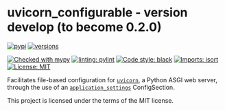 # uvicorn_configurable - version develop (to become 0.2.0) #

[![pypi](https://img.shields.io/pypi/v/uvicorn_configurable.svg)](https://pypi.python.org/pypi/uvicorn_configurable)
[![versions](https://img.shields.io/pypi/pyversions/uvicorn_configurable.svg)](https://github.com/StockwatchDev/uvicorn_configurable)
<!-- [![Build Status](https://github.com/StockwatchDev/application_settings/actions/workflows/merge_checks.yml/badge.svg?branch=develop)](https://github.com/StockwatchDev/application_settings/actions) -->
<!-- [![codecov](https://codecov.io/gh/StockwatchDev/application_settings/branch/develop/graph/badge.svg)](https://app.codecov.io/gh/StockwatchDev/application_settings) -->
[![Checked with mypy](http://www.mypy-lang.org/static/mypy_badge.svg)](http://mypy-lang.org/)
[![linting: pylint](https://img.shields.io/badge/linting-pylint-yellowgreen)](https://github.com/PyCQA/pylint)
[![Code style: black](https://img.shields.io/badge/code%20style-black-000000.svg)](https://github.com/psf/black)
[![Imports: isort](https://img.shields.io/badge/%20imports-isort-%231674b1?style=flat&labelColor=ef8336)](https://pycqa.github.io/isort/)
[![License: MIT](https://img.shields.io/badge/License-MIT-yellow.svg)](https://opensource.org/licenses/MIT)

Facilitates file-based configuration for [`uvicorn`](https://github.com/encode/uvicorn), a Python ASGI web server,
through the use of an [`application_settings`](https://github.com/StockwatchDev/application_settings) ConfigSection.

This project is licensed under the terms of the MIT license.
